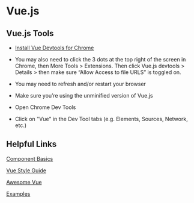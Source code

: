 # **Vue.js**

## **Vue.js Tools**

- [Install Vue Devtools for Chrome](https://chrome.google.com/webstore/detail/vuejs-devtools/nhdogjmejiglipccpnnnanhbledajbpd?hl=en)

- You may also need to click the 3 dots at the top right of the screen in Chrome, then More Tools > Extensions. Then click Vue.js devtools > Details > then make sure “Allow Access to file URLS” is toggled on.

- You may need to refresh and/or restart your browser

- Make sure you’re using the unminified version of Vue.js

- Open Chrome Dev Tools

- Click on "Vue" in the Dev Tool tabs (e.g. Elements, Sources, Network, etc.)

## **Helpful Links**

[Component Basics](https://vuejs.org/v2/guide/components.html)

[Vue Style Guide](https://vuejs.org/v2/style-guide/)

[Awesome Vue](https://github.com/vuejs/awesome-vue)

[Examples](https://vuejs.org/v2/examples/)